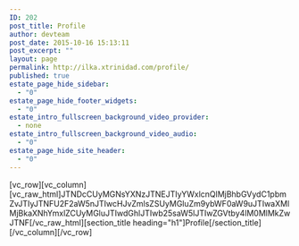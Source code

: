 ```yaml
---
ID: 202
post_title: Profile
author: devteam
post_date: 2015-10-16 15:13:11
post_excerpt: ""
layout: page
permalink: http://ilka.xtrinidad.com/profile/
published: true
estate_page_hide_sidebar:
  - "0"
estate_page_hide_footer_widgets:
  - "0"
estate_intro_fullscreen_background_video_provider:
  - none
estate_intro_fullscreen_background_video_audio:
  - "0"
estate_page_hide_site_header:
  - "0"
---
```

[vc_row][vc_column][vc_raw_html]JTNDcCUyMGNsYXNzJTNEJTIyYWxlcnQlMjBhbGVydC1pbmZvJTIyJTNFU2F2aW5nJTIwcHJvZmlsZSUyMGluZm9ybWF0aW9uJTIwaXMlMjBkaXNhYmxlZCUyMGluJTIwdGhlJTIwb25saW5lJTIwZGVtby4lM0MlMkZwJTNF[/vc_raw_html][section_title heading="h1"]Profile[/section_title][/vc_column][/vc_row]